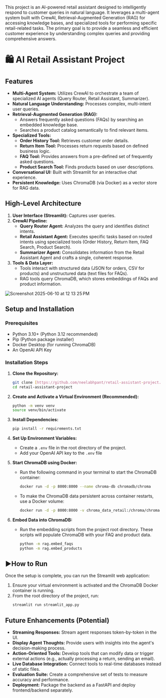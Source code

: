 This project is an AI-powered retail assistant designed to intelligently respond to customer queries in natural language. It leverages a multi-agent system built with CrewAI, Retrieval-Augmented Generation (RAG) for accessing knowledge bases, and specialized tools for performing specific retail-related tasks. The primary goal is to provide a seamless and efficient customer experience by understanding complex queries and providing comprehensive answers.
# 🛍️ AI Retail Assistant Project

## Features

* **Multi-Agent System:** Utilizes CrewAI to orchestrate a team of specialized AI agents (Query Router, Retail Assistant, Summarizer).
* **Natural Language Understanding:** Processes complex, multi-intent user queries.
* **Retrieval-Augmented Generation (RAG):**
    * Answers frequently asked questions (FAQs) by searching an embedded knowledge base.
    * Searches a product catalog semantically to find relevant items.
* **Specialized Tools:**
    * **Order History Tool:** Retrieves customer order details.
    * **Return Item Tool:** Processes return requests based on defined business logic.
    * **FAQ Tool:** Provides answers from a pre-defined set of frequently asked questions.
    * **Product Search Tool:** Finds products based on user descriptions.
* **Conversational UI:** Built with Streamlit for an interactive chat experience.
* **Persistent Knowledge:** Uses ChromaDB (via Docker) as a vector store for RAG data.


## High-Level Architecture

1.  **User Interface (Streamlit):** Captures user queries.
2.  **CrewAI Pipeline:**
    * **Query Router Agent:** Analyzes the query and identifies distinct intents.
    * **Retail Assistant Agent:** Executes specific tasks based on routed intents using specialized tools (Order History, Return Item, FAQ Search, Product Search).
    * **Summarizer Agent:** Consolidates information from the Retail Assistant Agent and crafts a single, coherent response.
3.  **Tools & Data Layer:**
    * Tools interact with structured data (JSON for orders, CSV for products) and unstructured data (text files for FAQs).
    * RAG tools query ChromaDB, which stores embeddings of FAQs and product information.
  
![Screenshot 2025-06-10 at 12 13 25 PM](https://github.com/user-attachments/assets/93b54b48-4b3c-4066-b435-645626ff4a14)


## Setup and Installation

### Prerequisites

* Python 3.10+ (Python 3.12 recommended)
* Pip (Python package installer)
* Docker Desktop (for running ChromaDB)
* An OpenAI API Key

### Installation Steps

1.  **Clone the Repository:**
    ```bash
    git clone [https://github.com/neelabhpant/retail-assistant-project.git](https://github.com/neelabhpant/retail-assistant-project.git)
    cd retail-assistant-project
    ```

2.  **Create and Activate a Virtual Environment (Recommended):**
    ```bash
    python -m venv venv
    source venv/bin/activate
    ```

3.  **Install Dependencies:**
    ```bash
    pip install -r requirements.txt
    ```

4.  **Set Up Environment Variables:**
    * Create a `.env` file in the root directory of the project.
    * Add your OpenAI API key to the `.env` file

5.  **Start ChromaDB using Docker:**
    * Run the following command in your terminal to start the ChromaDB container:
        ```bash
        docker run -d -p 8000:8000 --name chroma-db chromadb/chroma
        ```
    * To make the ChromaDB data persistent across container restarts, use a Docker volume:
        ```bash
        docker run -d -p 8000:8000 -v chroma_data_retail:/chroma/chroma --name chroma-db-persistent chromadb/chroma
        ```

6.  **Embed Data into ChromaDB:**
    * Run the embedding scripts from the project root directory. These scripts will populate ChromaDB with your FAQ and product data.
        ```bash
        python -m rag.embed_faqs
        python -m rag.embed_products
        ```

## ▶How to Run

Once the setup is complete, you can run the Streamlit web application:

1.  Ensure your virtual environment is activated and the ChromaDB Docker container is running.
2.  From the root directory of the project, run:
    ```bash
    streamlit run streamlit_app.py
    ```

## Future Enhancements (Potential)

* **Streaming Responses:** Stream agent responses token-by-token in the UI.
* **Display Agent Thoughts:** Provide users with insights into the agent's decision-making process.
* **Action-Oriented Tools:** Develop tools that can modify data or trigger external actions (e.g., actually processing a return, sending an email).
* **Live Database Integration:** Connect tools to real-time databases instead of static files.
* **Evaluation Suite:** Create a comprehensive set of tests to measure accuracy and performance.
* **Deployment:** Package the backend as a FastAPI and deploy frontend/backend separately.
